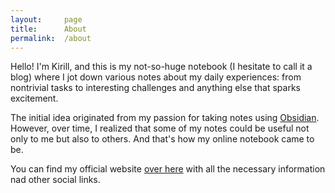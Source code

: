 ```yaml
---
layout:     page
title:      About
permalink:  /about
---
```


Hello! I'm Kirill, and this is my not-so-huge notebook (I hesitate to call
it a blog) where I jot down various notes about my daily experiences: from
nontrivial tasks to interesting challenges and anything else that sparks
excitement.

The initial idea originated from my passion for taking notes using
[Obsidian](https://obsidian.md). However, over time, I realized that some of
my notes could be useful not only to me but also to others. And that's how my
online notebook came to be.

You can find my official website [over here](https://hatedabamboo.me) with
all the necessary information nad other social links.

